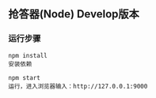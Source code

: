 ## 抢答器(Node) Develop版本

### 运行步骤
```
npm install   
安装依赖  

npm start   
运行，进入浏览器输入：http://127.0.0.1:9000

```